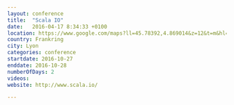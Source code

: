 ```yaml
---
layout: conference
title:  "Scala IO"
date:   2016-04-17 8:34:33 +0100
location: https://www.google.com/maps?ll=45.78392,4.869014&z=12&t=m&hl=da-DK&gl=FR&mapclient=embed&cid=11455951414259567222
country: Frankring
city: Lyon
categories: conference
startdate: 2016-10-27
enddate: 2016-10-28
numberOfDays: 2
videos: 
website: http://www.scala.io/

---
```


